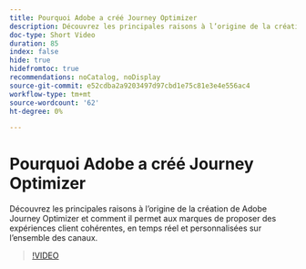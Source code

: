 ```yaml
---
title: Pourquoi Adobe a créé Journey Optimizer
description: Découvrez les principales raisons à l’origine de la création de Adobe Journey Optimizer et comment il permet aux marques de proposer des expériences client cohérentes, en temps réel et personnalisées sur l’ensemble des canaux.
doc-type: Short Video
duration: 85
index: false
hide: true
hidefromtoc: true
recommendations: noCatalog, noDisplay
source-git-commit: e52cdba2a9203497d97cbd1e75c81e3e4e556ac4
workflow-type: tm+mt
source-wordcount: '62'
ht-degree: 0%

---
```



# Pourquoi Adobe a créé Journey Optimizer

Découvrez les principales raisons à l’origine de la création de Adobe Journey Optimizer et comment il permet aux marques de proposer des expériences client cohérentes, en temps réel et personnalisées sur l’ensemble des canaux.

<!-- 62_S520_3442520_84_why-adobe-built-journey-optimizer -->
>[!VIDEO](https://video.tv.adobe.com/v/3460499/?learn=on&enablevpops=true&captions=fre_fr)
